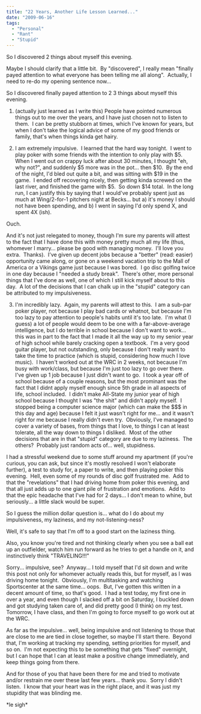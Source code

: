 ```yaml
---
title: "22 Years, Another Life Lesson Learned..."
date: "2009-06-16"
tags:
  - "Personal"
  - "Rant"
  - "Stupid"
---
```


So I discovered 2 things about myself this evening.

Maybe I should clarify that a little bit.  By "discovered", I really mean "finally payed attention to what everyone has been telling me all along".  Actually, I need to re-do my opening sentence now...

So I discovered finally payed attention to 2 3 things about myself this evening.

1) (actually just learned as I write this) People have pointed numerous things out to me over the years, and I have just chosen not to listen to them.  I can be pretty stubborn at times, which I've known for years, but when I don't take the logical advice of some of my good friends or family, that's when things kinda get hairy.

2) I am extremely impulsive.  I learned that the hard way tonight.  I went to play poker with some friends with the intention to only play with $5.  When I went out on crappy luck after about 30 minutes, I thought "eh, why not?", and suddenly $5 more was in the pot... then $10.  By the end of the night, I'd bled out quite a bit, and was sitting with $19 in the game.  I ended off recovering nicely, then getting kinda screwed on the last river, and finished the game with $5.  So down $14 total.  In the long run, I can justify this by saying that I would've probably spent just as much at Wing/2-for-1 pitchers night at Becks... but a) it's money I should not have been spending, and b) I went in saying I'd only spend X, and spent 4X (ish).

Ouch.

And it's not just relegated to money, though I'm sure my parents will attest to the fact that I have done this with money pretty much all my life (thus, whomever I marry... please be good with managing money.  I'll love you extra.  Thanks).  I've given up decent jobs because a "better" (read: easier) opportunity came along, or gone on a weekend vacation trip to the Mall of America or a Vikings game just because I was bored.  I go disc golfing twice in one day because I "needed a study break".  There's other, more personal things that I've done as well, one of which I still kick myself about to this day.  A lot of the decisions that I can chalk up in the "stupid" category can be attributed to my impulsiveness.

3) I'm incredibly lazy.  Again, my parents will attest to this.  I am a sub-par poker player, not because I play bad cards or whatnot, but because I'm too lazy to pay attention to people's habits until it's too late.  I'm what (I guess) a lot of people would deem to be one with a far-above-average intelligence, but I do terrible in school because I don't want to work... this was in part to the fact that I made it all the way up to my senior year of high school while barely cracking open a textbook.  I'm a very good guitar player, but not outstanding, only because I don't really want to take the time to practice (which is stupid, considering how much I love music).  I haven't worked out at the WRC in 2 weeks, not because I'm busy with work/class, but because I'm just too lazy to go over there.  I've given up 1 job because I just didn't want to go.  I took a year off of school because of a couple reasons, but the most prominant was the fact that I didnt apply myself enough since 5th grade in all aspects of life, school included.  I didn't make All-State my junior year of high school because I thought I was "the shit" and didn't apply myself.  I stopped being a computer science major (which can make the $$$ in this day and age) because I felt it just wasn't right for me... and it wasn't right for me because I really didn't even try.  Obviously, I've managed to cover a variety of bases, from things that I love, to things I can at least tolerate, all the way down to things I disliked.  Most of the other decisions that are in that "stupid" category are due to my laziness.  The others?  Probably just random acts of... well, stupidness.

I had a stressful weekend due to some stuff around my apartment (if you're curious, you can ask, but since it's mostly resolved I won't elaborate further), a test to study for, a paper to write, and then playing poker this evening.  Hell, even some of my rounds of disc golf frustrated me.  Add to that the "revelations" that I had driving home from poker this evening, and that all just adds up to one giant pile of frustration and emotions.  Add to that the epic headache that I've had for 2 days... I don't mean to whine, but seriously... a little slack would be super.

So I guess the million dollar question is... what do I do about my impulsiveness, my laziness, and my not-listening-ness?

Well, it's safe to say that I'm off to a good start on the laziness thing.

Also, you know you're tired and not thinking clearly when you see a ball eat up an outfielder, watch him run forward as he tries to get a handle on it, and instinctively think "TRAVELING!!!"

Sorry... impulsive, see?  Anyway... I told myself that I'd sit down and write this post not only for whomever actually reads this, but for myself, as I was driving home tonight.  Obviously, I'm multitasking and watching Sportscenter at the same time... oops.  But, I've gotten this written in a decent amount of time, so that's good.  I had a test today, my first one in over a year, and even though I slacked off a bit on Saturday, I buckled down and got studying taken care of, and did pretty good (I think) on my test.  Tomorrow, I have class, and then I'm going to force myself to go work out at the WRC.

As far as the impulsive... well, being impulsive and not listening to those that are close to me are tied in close together, so maybe I'll start there.  Beyond that, I'm working at tracking my spending, setting priorities for myself, and so on.  I'm not expecting this to be something that gets "fixed" overnight, but I can hope that I can at least make a positive change immediately, and keep things going from there.

And for those of you that have been there for me and tried to motivate and/or restrain me over these last few years... thank you.  Sorry I didn't listen.  I know that your heart was in the right place, and it was just my stupidity that was blinding me.

\*le sigh\*
